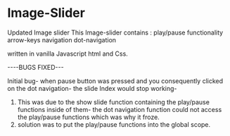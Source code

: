 # Image-Slider
Updated Image slider
This Image-slider contains :
play/pause functionality
arrow-keys navigation
dot-navigation


written in vanilla Javascript html and Css.





----BUGS FIXED---

Initial bug- when pause button was pressed and you consequently clicked on the dot navigation- the 
slide Index would stop working- 

1. This was due to the  show slide function containing
the play/pause functions inside of them-
the dot navigation function could not access the play/pause functions which was why it froze.
2. solution was to put the play/pause functions into the global scope.
